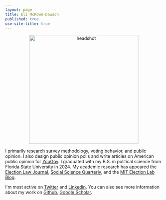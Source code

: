 ```yaml
---
layout: page
title: Eli McKown-Dawson
published: true
use-site-title: true
---
```


<p align="center">
<img src="/img/Headshot.jpg" alt="headshot" width="350"/>
</p>

I primarily research survey methodology, voting behavior, and public opinion. I also design public opinion polls and write articles on American public opinion for [YouGov](https://today.yougov.com/people/eli.mckown-dawson). I graduated with my B.S. in political science from Florida State University in 2024. My academic research has appeared the [Election Law Journal](https://www.liebertpub.com/doi/abs/10.1089/elj.2022.0064), [Social Science Quarterly]( https://doi.org/10.1111/ssqu.13366), and the [MIT Election Lab Blog](https://electionlab.mit.edu/author/678). 

I'm most active on [Twitter](https://twitter.com/emckowndawson) and [Linkedin](https://www.linkedin.com/in/eli-mckown-dawson). You can also see more information about my work on [Github](https://github.com/eli-mckown-dawson), [Google Scholar](https://scholar.google.com/citations?user=-stdPpQAAAAJ&hl=en).
